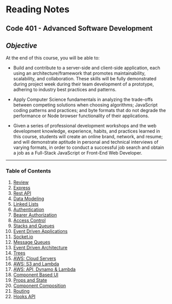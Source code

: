 # Reading Notes

## **Code 401 - Advanced Software Development**

## **_Objective_**

At the end of this course, you will be able to:

- Build and contribute to a server-side and client-side application, each using an architecture/framework that promotes maintainability, scalability, and collaboration. These skills will be fully demonstrated during project week during their team development of a prototype, adhering to industry best practices and patterns.

- Apply Computer Science fundamentals in analyzing the trade-offs between competing solutions when choosing algorithms; JavaScript coding patterns and practices; and byte formats that do not degrade the performance or Node browser functionality of their applications.

- Given a series of professional development workshops and the web development knowledge, experience, habits, and practices learned in this course, students will create an online brand, network, and resume; and will demonstrate aptitude in personal and technical interviews of varying formats, in order to conduct a successful job search and obtain a job as a Full-Stack JavaScript or Front-End Web Developer.

---

### **Table of Contents**

1. [Review](01-review-research-discuss.md)
2. [Express](02-express.md)
3. [Rest API](03-rest-api.md)
4. [Data Modeling](04-data-modeling.md)
5. [Linked Lists](05-linked-lists.md)
6. [Authentication](06-authentication.md)
7. [Bearer Authorization](07-bearer-auth.md)
8. [Access Control](08-access-control.md)
9. [Stacks and Queues](09-stacks-and-queues.md)
10. [Event Driven Applications](10-events.md)
11. [Socket.io](11-sockets.md) 
12. [Message Queues](12-message-queues.md)
13. [Event Driven Architecture](13-event-arch.md)
14. [Trees](14-trees.md)
15. [AWS: Cloud Servers](15-aws-cloud-servers.md)
16. [AWS: S3 and Lambda](16-aws-s3lambda.md)
17. [AWS: API, Dynamo & Lambda](17-aws-storage.md)
18. [Component Based UI](18-component-ui.md)
19. [Props and State](19-props-state.md)
20. [Component Composition](20-component-comp.md)
21. [Routing](21-routing.md)
22. [Hooks API](22-hooks.md)